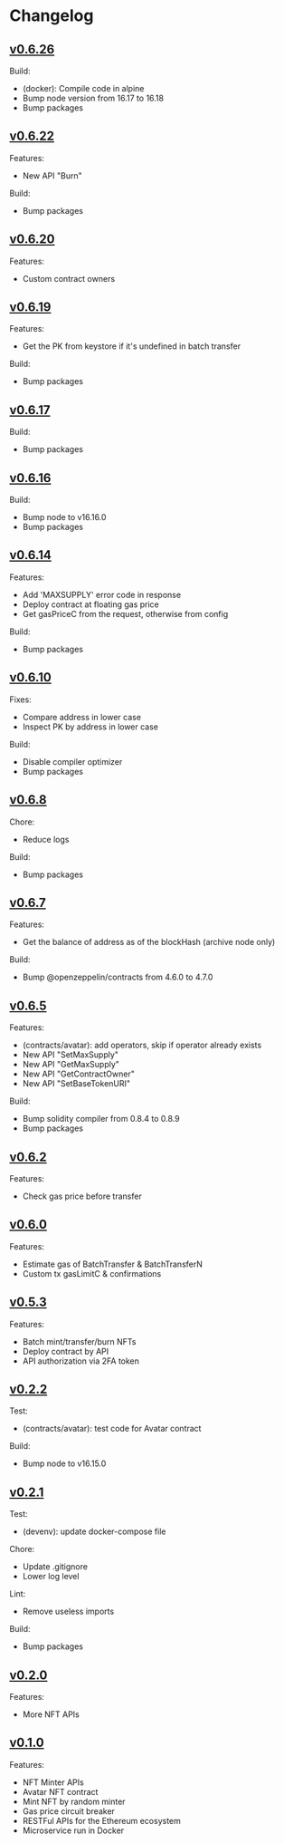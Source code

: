 # Changelog

## [v0.6.26](https://github.com/jovijovi/ether-minter/releases/tag/v0.6.26)

Build:
- (docker): Compile code in alpine
- Bump node version from 16.17 to 16.18
- Bump packages

## [v0.6.22](https://github.com/jovijovi/ether-minter/releases/tag/v0.6.22)

Features:
- New API "Burn"

Build:
- Bump packages

## [v0.6.20](https://github.com/jovijovi/ether-minter/releases/tag/v0.6.20)

Features:
- Custom contract owners

## [v0.6.19](https://github.com/jovijovi/ether-minter/releases/tag/v0.6.19)

Features:
- Get the PK from keystore if it's undefined in batch transfer

Build:
- Bump packages

## [v0.6.17](https://github.com/jovijovi/ether-minter/releases/tag/v0.6.17)

Build:
- Bump packages

## [v0.6.16](https://github.com/jovijovi/ether-minter/releases/tag/v0.6.16)

Build:
- Bump node to v16.16.0
- Bump packages

## [v0.6.14](https://github.com/jovijovi/ether-minter/releases/tag/v0.6.14)

Features:
- Add 'MAXSUPPLY' error code in response
- Deploy contract at floating gas price
- Get gasPriceC from the request, otherwise from config

Build:
- Bump packages

## [v0.6.10](https://github.com/jovijovi/ether-minter/releases/tag/v0.6.10)

Fixes:
- Compare address in lower case
- Inspect PK by address in lower case

Build:
- Disable compiler optimizer
- Bump packages

## [v0.6.8](https://github.com/jovijovi/ether-minter/releases/tag/v0.6.8)

Chore:
- Reduce logs

Build:
- Bump packages

## [v0.6.7](https://github.com/jovijovi/ether-minter/releases/tag/v0.6.7)

Features:
- Get the balance of address as of the blockHash (archive node only)

Build:
- Bump @openzeppelin/contracts from 4.6.0 to 4.7.0

## [v0.6.5](https://github.com/jovijovi/ether-minter/releases/tag/v0.6.5)

Features:
- (contracts/avatar): add operators, skip if operator already exists
- New API "SetMaxSupply"
- New API "GetMaxSupply"
- New API "GetContractOwner"
- New API "SetBaseTokenURI"

Build:
- Bump solidity compiler from 0.8.4 to 0.8.9
- Bump packages

## [v0.6.2](https://github.com/jovijovi/ether-minter/releases/tag/v0.6.2)

Features:
- Check gas price before transfer

## [v0.6.0](https://github.com/jovijovi/ether-minter/releases/tag/v0.6.0)

Features:
- Estimate gas of BatchTransfer & BatchTransferN
- Custom tx gasLimitC & confirmations

## [v0.5.3](https://github.com/jovijovi/ether-minter/releases/tag/v0.5.3)

Features:
- Batch mint/transfer/burn NFTs
- Deploy contract by API
- API authorization via 2FA token

## [v0.2.2](https://github.com/jovijovi/ether-minter/releases/tag/v0.2.2)

Test:
- (contracts/avatar): test code for Avatar contract

Build:
- Bump node to v16.15.0

## [v0.2.1](https://github.com/jovijovi/ether-minter/releases/tag/v0.2.1)

Test:
- (devenv): update docker-compose file

Chore:
- Update .gitignore
- Lower log level

Lint:
- Remove useless imports

Build:
- Bump packages

## [v0.2.0](https://github.com/jovijovi/ether-minter/releases/tag/v0.2.0)

Features:
- More NFT APIs

## [v0.1.0](https://github.com/jovijovi/ether-minter/releases/tag/v0.1.0)

Features:
- NFT Minter APIs
- Avatar NFT contract
- Mint NFT by random minter
- Gas price circuit breaker
- RESTFul APIs for the Ethereum ecosystem
- Microservice run in Docker
